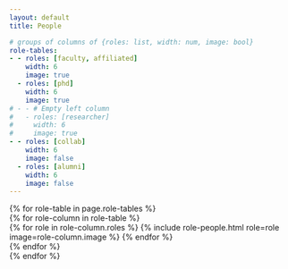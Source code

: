 ```yaml
---
layout: default
title: People

# groups of columns of {roles: list, width: num, image: bool}
role-tables:
- - roles: [faculty, affiliated]
    width: 6
    image: true
  - roles: [phd]
    width: 6
    image: true
# - - # Empty left column
#   - roles: [researcher]
#     width: 6
#     image: true
- - roles: [collab]
    width: 6
    image: false
  - roles: [alumni]
    width: 6
    image: false
---
```


<div id="people" class="container mt-3">
    {% for role-table in page.role-tables %}
        <section class="people row justify-content-between">
            {% for role-column in role-table %}
                <div class="col-md-{{ role-column.width }}">
                    {% for role in role-column.roles %}
                        {% include role-people.html role=role image=role-column.image %}
                    {% endfor %}
                </div>
            {% endfor %}
        </section>
    {% endfor %}
</div>
